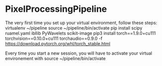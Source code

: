 # PixelProcessingPipeline



The very first time you set up your virtual environment, follow these steps:
virtualenv ~/pipeline
source ~/pipeline/bin/activate
pip install scipy ruamel.yaml ibllib PyWavelets scikit-image
pip3 install torch==1.9.0+cu111 torchvision==0.10.0+cu111 torchaudio==0.9.0 -f https://download.pytorch.org/whl/torch_stable.html


Every time you start a new session, you will have to activate your virtual environement with
source ~/pipeline/bin/activate